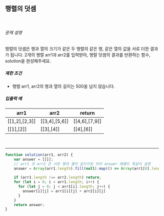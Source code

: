 ## 행렬의 덧셈

<br />

###### 문제 설명

행렬의 덧셈은 행과 열의 크기가 같은 두 행렬의 같은 행, 같은 열의 값을 서로 더한 결과가 됩니다. 2개의 행렬 arr1과 arr2를 입력받아, 행렬 덧셈의 결과를 반환하는 함수, solution을 완성해주세요.

##### 제한 조건

- 행렬 arr1, arr2의 행과 열의 길이는 500을 넘지 않습니다.

##### 입출력 예

| arr1          | arr2          | return        |
| ------------- | ------------- | ------------- |
| [[1,2],[2,3]] | [[3,4],[5,6]] | [[4,6],[7,9]] |
| [[1],[2]]     | [[3],[4]]     | [[4],[6]]     |



<br />

---

~~~javascript
function solution(arr1, arr2) {
    var answer = [[]];
    // arr1 과 arr2 은 서로 행과 열이 같으므로 미리 answer 배열도 똑같이 설정
    answer = Array(arr1.length).fill(null).map(() => Array(arr1[0].length).fill(null))
    
    if (arr1.length !== arr2.length) return;
    for (let i = 0; i < arr1.length; i++) {
      for (let j = 0; j < arr1[i].length; j++) {
        answer[i][j] = arr1[i][j] + arr2[i][j]
      }
    }
    return answer;
}
~~~

